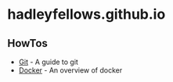 # hadleyfellows.github.io
## HowTos
* [Git](https://github.com/hadleyfellows/hadleyfellows.github.io/tree/master/howtos/git) - A guide to git
* [Docker](https://github.com/hadleyfellows/hadleyfellows.github.io/tree/master/howtos/docker) - An overview of docker
